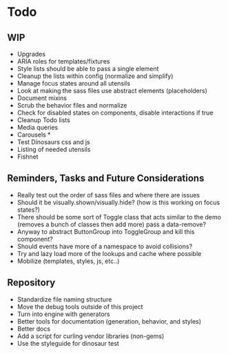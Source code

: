 
# Todo

## WIP
- Upgrades
- ARIA roles for templates/fixtures
- Style lists should be able to pass a single element
- Cleanup the lists within config (normalize and simplify)
- Manage focus states around all utensils
- Look at making the sass files use abstract elements (placeholders)
- Document mixins
- Scrub the behavior files and normalize
- Check for disabled states on components, disable interactions if true
- Cleanup Todo lists
- Media queries
- Carousels *
- Test Dinosaurs css and js
- Listing of needed utensils
- Fishnet

## Reminders, Tasks and Future Considerations
- Really test out the order of sass files and where there are issues
- Should it be visually.shown/visually.hide? (how is this working on
  focus states?)
- There should be some sort of Toggle class that acts similar to the
  demo (removes a bunch of classes then add more) pass a data-remove?
- Anyway to abstract ButtonGroup into ToggleGroup and kill this
  component?
- Should events have more of a namespace to avoid collisions?
- Try and lazy load more of the lookups and cache where possible
- Mobilize (templates, styles, js, etc..)

## Repository
- Standardize file naming structure
- Move the debug tools outside of this project
- Turn into engine with generators
- Better tools for documentation (generation, behavior, and styles)
- Better docs
- Add a script for curling vendor libraries (non-gems)
- Use the styleguide for dinosaur test

